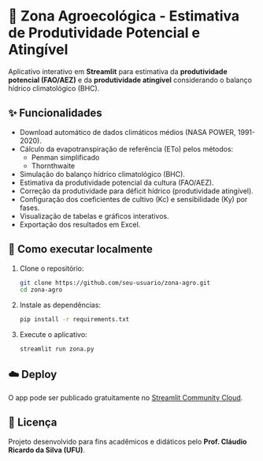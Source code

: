 # 🌱 Zona Agroecológica - Estimativa de Produtividade Potencial e Atingível

Aplicativo interativo em **Streamlit** para estimativa da **produtividade potencial (FAO/AEZ)** e da **produtividade atingível** considerando o balanço hídrico climatológico (BHC).

## ✨ Funcionalidades
- Download automático de dados climáticos médios (NASA POWER, 1991-2020).
- Cálculo da evapotranspiração de referência (ETo) pelos métodos:
  - Penman simplificado
  - Thornthwaite
- Simulação do balanço hídrico climatológico (BHC).
- Estimativa da produtividade potencial da cultura (FAO/AEZ).
- Correção da produtividade para déficit hídrico (produtividade atingível).
- Configuração dos coeficientes de cultivo (Kc) e sensibilidade (Ky) por fases.
- Visualização de tabelas e gráficos interativos.
- Exportação dos resultados em Excel.

## 🚀 Como executar localmente
1. Clone o repositório:
   ```bash
   git clone https://github.com/seu-usuario/zona-agro.git
   cd zona-agro
   ```
2. Instale as dependências:
   ```bash
   pip install -r requirements.txt
   ```
3. Execute o aplicativo:
   ```bash
   streamlit run zona.py
   ```

## ☁️ Deploy
O app pode ser publicado gratuitamente no [Streamlit Community Cloud](https://streamlit.io/cloud).

## 📄 Licença
Projeto desenvolvido para fins acadêmicos e didáticos pelo **Prof. Cláudio Ricardo da Silva (UFU)**.

